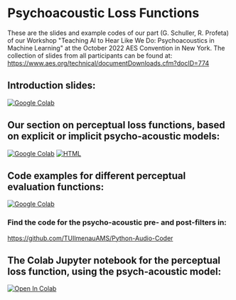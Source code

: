 # Psychoacoustic Loss Functions
These are the slides and example codes of our part (G. Schuller, R. Profeta) of our Workshop "Teaching AI to Hear Like We Do: Psychoacoustics in Machine Learning" at the October 2022 AES Convention in New York.
The collection of slides from all participants can be found at:
https://www.aes.org/technical/documentDownloads.cfm?docID=774 

## Introduction slides:

[![Google Colab](https://badgen.net/badge/Launch/on%20Google%20Colab/black?icon=terminal)](https://colab.research.google.com/github/TUIlmenauAMS/PsychoacousticLoss/blob/main/WorkshopIntroduction.ipynb)


## Our section on perceptual loss functions, based on explicit or implicit psycho-acoustic models:

[![Google Colab](https://badgen.net/badge/Launch/on%20Google%20Colab/black?icon=terminal)](https://colab.research.google.com/github/TUIlmenauAMS/PsychoacousticLoss/blob/main/perceptualLossFunctions.ipynb)
[![HTML](https://badgen.net/badge/View/html/black?icon=terminal)](https://tuilmenauams.github.io/PsychoacousticLoss/)

## Code examples for different perceptual evaluation functions:
[![Google Colab](https://badgen.net/badge/Launch/on%20Google%20Colab/black?icon=terminal)](https://colab.research.google.com/github/TUIlmenauAMS/PsychoacousticLoss/blob/main/psycho_demo_aes22.ipynb)

### Find the code for the psycho-acoustic pre- and post-filters in:
https://github.com/TUIlmenauAMS/Python-Audio-Coder 

## The Colab Jupyter notebook for the perceptual loss function, using the psych-acoustic model:
[![Open In Colab](https://colab.research.google.com/assets/colab-badge.svg)](https://colab.research.google.com/github/TUIlmenauAMS/PsychoacousticLoss/blob/main/psyacLoss.ipynb)
